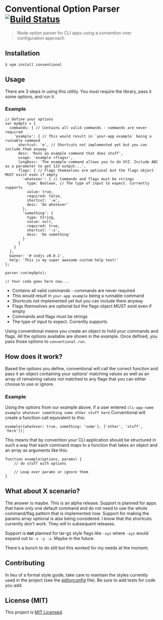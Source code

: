# Conventional Option Parser [![Build Status](https://travis-ci.org/billpatrianakos/conventional.svg)](https://travis-ci.org/billpatrianakos/conventional)

> Node option parser for CLI apps using a convention over configuration approach

## Installation

    $ npm install conventional

## Usage

There are 3 steps in using this utility. You must require the library, pass it some options, and run it.

### Example

```
// Define your options
var myOpts = {
  commands: { // Contains all valid commands - commands are never required
    'example': { // This would result in `your-app example` being a runnable command
      shortcut: 'e', // Shortcuts not implemented yet but you can include them anyway
      desc: 'Runs an example command that does stuff',
      usage: 'example <flags>',
      longDesc: 'The example command allows you to do XYZ. Include ABC as a parameter to get 123 output...',
      flags: { // Flags themselves are optional but the flags object MUST exist even if empty
        'whatever': { // Commands and flags must be strings
          type: Boolean, // The type of input to expect. Currently supports
          value: true,
          required: false,
          shortcut: '-w',
          desc: 'Do whatever'
        },
        'something': {
          type: String,
          value: null,
          required: true,
          shortcut: '-s',
          desc: 'Do something'
        }
      }
    }
  },
  banner: '# sndjs v0.0.1',
  help: 'This is my super awesome custom help text!'
};

parser.run(myOpts);

// Your code goes here now...
```

* Contains all valid commands - commands are never required
* This would result in `your-app example` being a runnable command
* Shortcuts not implemented yet but you can include them anyway
* Flags themselves are optional but the flags object MUST exist even if empty
* Commands and flags must be strings
* The type of input to expect. Currently supports

Using conventional means you create an object to hold your commands and flags. All the options available are shown in the example. Once defined, you pass those options to `conventional.run`.

## How does it work?

Based the options you define, conventional will call the correct function and pass it an object containing your options' matching values as well as an array of remaining values not matched to any flags that you can either choose to use or ignore.

### Example

Using the options from our example above, if a user entered `cli-app-name example whatever something some other stuff here` Conventional will create a functiion call equivalent to this:

```
example({whatever: true, something: 'some'}, ['other', 'stuff', 'here']);
```

This means that by convention your CLI application should be structured in such a way that each command maps to a function that takes an object and an array as arguments like this:

```
function example(options, params) {
	// do stuff with options

	// Loop over params or ignore them
}
```

## What about X scenario?

The answer is maybe. This is an alpha release. Support is planned for apps that have only one default command and do not need to use the whole command/flag pattern that is implemented now. Support for making the params array optional is also being considered. I know that the shortcuts currently don't work. They will in subsequent releases.

Support is __not__ planned for tar-gz style flags like `-xyz` where `-xyz` would expand out to `-x -y -z`. Maybe in the future.

There's a bunch to do still but this worked for my needs at the moment.

## Contributing

In lieu of a formal style guide, take care to maintain the styles currently used in the project (see the [editorconfig](.editorconfig) file). Be sure to add tests for code you add.

## License (MIT)

This project is [MIT Licensed](License).